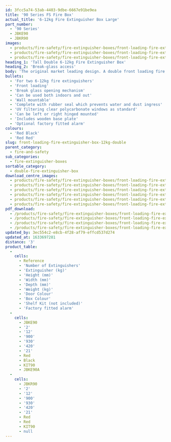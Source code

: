 ```yaml
---
id: 3fcc5a74-53ab-4403-9dbe-6667e91be9ea
title: '90 Series FS Fire Box'
actual_title: '6-12kg Fire Extinguisher Box Large'
part_number:
  - '90 Series'
  - JBKE90
  - JBKR90
images:
  - products/fire-safety/fire-extinguisher-boxes/front-loading-fire-extinguisher-boxes/90/images-lr/Product_Image_776x776_(518x518_focus_area)-JBKE90_01.jpg
  - products/fire-safety/fire-extinguisher-boxes/front-loading-fire-extinguisher-boxes/90/images-lr/Product_Image_776x776_(518x518_focus_area)-JBKE90_02.jpg
  - products/fire-safety/fire-extinguisher-boxes/front-loading-fire-extinguisher-boxes/90/images-lr/Product_Image_776x776_(518x518_focus_area)-JBKE90_03.jpg
heading_1: 'Tall Double 6-12kg Fire Extinguisher Box'
heading_2: 'Break-glass access'
body: 'The original market leading design. A double front loading fire box designed for two 6-12kg fire extinguishers, offering quick access in emergency situations.'
bullets:
  - 'For two 6-12kg fire extinguishers'
  - 'Front loading'
  - 'Break glass opening mechanism'
  - 'Can be used both indoors and out'
  - 'Wall mountable'
  - 'Complete with rubber seal which prevents water and dust ingress'
  - 'UV filtering clear polycarbonate windows as standard'
  - 'Can be left or right hinged mounted'
  - 'Includes wooden base plate'
  - 'Optional factory fitted alarm'
colours:
  - 'Red Black'
  - 'Red Red'
slug: front-loading-fire-extinguisher-box-12kg-double
parent_category:
  - fire-and-safety
sub_categories:
  - fire-extinguisher-boxes
sortable_category:
  - double-fire-extinguisher-box
download_centre_images:
  - products/fire-safety/fire-extinguisher-boxes/front-loading-fire-extinguisher-boxes/90/images-hr/JBKE90_001.jpg
  - products/fire-safety/fire-extinguisher-boxes/front-loading-fire-extinguisher-boxes/90/images-hr/JBKE90_002.jpg
  - products/fire-safety/fire-extinguisher-boxes/front-loading-fire-extinguisher-boxes/90/images-hr/JBKE90_003.jpg
  - products/fire-safety/fire-extinguisher-boxes/front-loading-fire-extinguisher-boxes/90/images-hr/JBKE90_004.jpg
  - products/fire-safety/fire-extinguisher-boxes/front-loading-fire-extinguisher-boxes/90/images-hr/JBKE90_005.jpg
  - products/fire-safety/fire-extinguisher-boxes/front-loading-fire-extinguisher-boxes/90/images-hr/JBKE90_006.jpg
pdf_download:
  - /products/fire-safety/fire-extinguisher-boxes/front-loading-fire-extinguisher-boxes/90/images-hr/JBKE90_01.jpg
  - /products/fire-safety/fire-extinguisher-boxes/front-loading-fire-extinguisher-boxes/90/images-hr/JBKE90_02.jpg
  - /products/fire-safety/fire-extinguisher-boxes/front-loading-fire-extinguisher-boxes/90/images-hr/JBKE90_03.jpg
  - /products/fire-safety/fire-extinguisher-boxes/front-loading-fire-extinguisher-boxes/90/images-hr/JBKE90_04.jpg
updated_by: 3ec554c2-e8cb-4f28-af79-effcd537d274
updated_at: 1633697281
distance: '3'
product_table:
  -
    cells:
      - Reference
      - 'Number of Extinguishers'
      - 'Extinguisher (kg)'
      - 'Height (mm)'
      - 'Width (mm)'
      - 'Depth (mm)'
      - 'Weight (kg)'
      - 'Door Colour'
      - 'Box Colour'
      - 'Shelf Kit (not included)'
      - 'Factory fitted alarm'
  -
    cells:
      - JBKE90
      - '2'
      - '12'
      - '900'
      - '930'
      - '420'
      - '21'
      - Red
      - Black
      - KIT90
      - JBKE90A
  -
    cells:
      - JBKR90
      - '2'
      - '12'
      - '900'
      - '930'
      - '420'
      - '21'
      - Red
      - Red
      - KIT90
      - null
---
```

